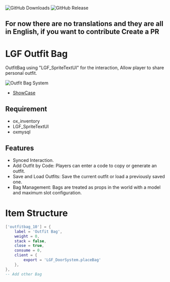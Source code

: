 ![GitHub Downloads](https://img.shields.io/github/downloads/ENT510/LGF_OutfitBag/total?logo=github)
![GitHub Release](https://img.shields.io/github/v/release/ENT510/LGF_OutfitBag?logo=github)


## **For now there are no translations and they are all in English, if you want to contribute Create a PR**

# LGF Outfit Bag
OutfitBag using "LGF_SpriteTextUI" for the interaction, Allow player to share personal outfit.

![Outfit Bag System](https://cdn.discordapp.com/attachments/1167599712732467390/1328118121130758176/image.png?ex=678632a3&is=6784e123&hm=37324a5600500f7c428674cd50ab6ce78f1515b54d21822df04385299083b0f0)

- [ShowCase](https://www.youtube.com/watch?v=d0nCkqfrgCo)

## Requirement
- ox_inventory
- LGF_SpriteTextUI
- oxmysql

## Features
- Synced Interaction.
- Add Outfit by Code: Players can enter a code to copy or generate an outfit.
- Save and Load Outfits: Save the current outfit or load a previously saved one.
- Bag Management: Bags are treated as props in the world with a model and maximum slot configuration.

# Item Structure
```lua
['outfitbag_10'] = {
    label = 'Outfit Bag',
    weight = 0,
    stack = false,
    close = true,
    consume = 0,
    client = {
        export = 'LGF_DoorSystem.placeBag'
    },
},
-- Add other Bag 
```
